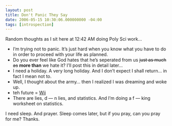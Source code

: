 ```yaml
---
layout: post
title: Don't Panic They Say
date: 2006-05-15 10:30:06.000000000 -04:00
tags: [introspection]
---
```

<p>Random thoughts as I sit here at 12:42 AM doing Poly Sci work…</p>



* I’m trying not to panic. It’s just hard when you know what you have to do in order to proceed with your life as planned.
* Do you ever feel like God hates that he’s seperated from us <del>just as much as</del> <strong>more than</strong> we hate it? I’ll post this in detail later…
* I need a holiday. A very long holiday. And I don’t expect I shall return… in fact I mean not to.
* Well, I thought about the army… then I realized I was dreaming and woke up.
* teh future = <a href="http://wii.nintendo.com/">Wii</a>
* There are lies, d — n lies, and statistics. And I’m doing a f — king worksheet on statistics.

<p>I need sleep. And prayer. Sleep comes later, but if you pray, can you pray for me? Thanks.</p>
